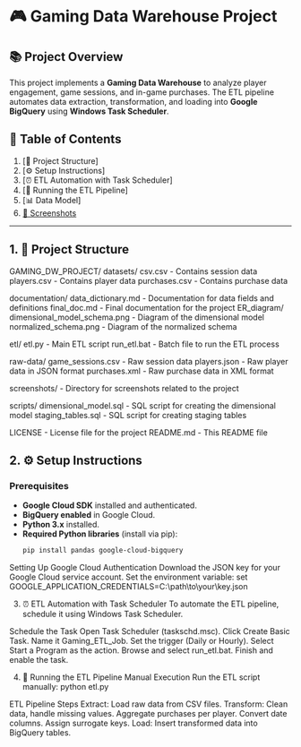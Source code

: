 # 🎮 Gaming Data Warehouse Project

## 📚 Project Overview

This project implements a **Gaming Data Warehouse** to analyze player engagement, game sessions, and in-game purchases. The ETL pipeline automates data extraction, transformation, and loading into **Google BigQuery** using **Windows Task Scheduler**.

## 📑 Table of Contents

1. [📁 Project Structure]
2. [⚙️ Setup Instructions]
3. [⏰ ETL Automation with Task Scheduler]
4. [🚀 Running the ETL Pipeline]
5. [📊 Data Model]
6. [📸 Screenshots](#screenshots)

---

## 1. 📁 Project Structure

GAMING_DW_PROJECT/
datasets/
csv.csv - Contains session data
players.csv - Contains player data
purchases.csv - Contains purchase data

documentation/
data_dictionary.md - Documentation for data fields and definitions
final_doc.md - Final documentation for the project
ER_diagram/
dimensional_model_schema.png - Diagram of the dimensional model
normalized_schema.png - Diagram of the normalized schema

etl/
etl.py - Main ETL script
run_etl.bat - Batch file to run the ETL process

raw-data/
game_sessions.csv - Raw session data
players.json - Raw player data in JSON format
purchases.xml - Raw purchase data in XML format

screenshots/ - Directory for screenshots related to the project

scripts/
dimensional_model.sql - SQL script for creating the dimensional model
staging_tables.sql - SQL script for creating staging tables

LICENSE - License file for the project
README.md - This README file

## 2. ⚙️ Setup Instructions

### Prerequisites

- **Google Cloud SDK** installed and authenticated.
- **BigQuery enabled** in Google Cloud.
- **Python 3.x** installed.
- **Required Python libraries** (install via pip):
  ```sh
  pip install pandas google-cloud-bigquery
  
Setting Up Google Cloud Authentication
Download the JSON key for your Google Cloud service account.
Set the environment variable:
set GOOGLE_APPLICATION_CREDENTIALS=C:\path\to\your\key.json

3. ⏰ ETL Automation with Task Scheduler
To automate the ETL pipeline, schedule it using Windows Task Scheduler.

Schedule the Task
Open Task Scheduler (taskschd.msc).
Click Create Basic Task.
Name it Gaming_ETL_Job.
Set the trigger (Daily or Hourly).
Select Start a Program as the action.
Browse and select run_etl.bat.
Finish and enable the task.

4. 🚀 Running the ETL Pipeline
Manual Execution
Run the ETL script manually:
python etl.py

ETL Pipeline Steps
Extract: Load raw data from CSV files.
Transform:
Clean data, handle missing values.
Aggregate purchases per player.
Convert date columns.
Assign surrogate keys.
Load: Insert transformed data into BigQuery tables.
